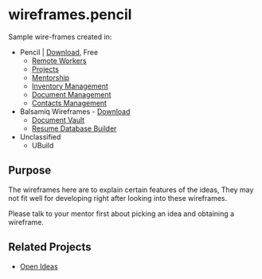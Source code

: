 # wireframes.pencil

Sample wire-frames created in:

- Pencil | [Download](https://pencil.evolus.vn/), Free
  - [Remote Workers](pencil/remote-workers/)
  - [Projects](pencil/projects-management/)
  - [Mentorship](pencil/mentorship/)
  - [Inventory Management](pencil/inventory-management/)
  - [Document Management](pencil/document-management/)
  - [Contacts Management](pencil/contacts-management/)
- Balsamiq Wireframes - [Download](https://balsamiq.com/)
  - [Document Vault](balsamiq/document-vault/readme.md)
  - [Resume Database Builder](balsamiq/resume-database-builder/readme.md)
- Unclassified
  - UBuild
  

## Purpose
The wireframes here are to explain certain features of the ideas,
They may not fit well for developing right after looking into these wireframes.

Please talk to your mentor first about picking an idea and obtaining a wireframe.

## Related Projects
- [Open Ideas](https://github.com/anytizer/open-ideas)
